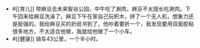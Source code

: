 - #[[育儿]] 带麻豆去未来智谷公园，中午吃了涮肉，麻豆不太擅长吃涮肉。下午回来给麻豆洗澡了。麻豆下午在家自己玩积木，拼了一个无人机，想象力还是挺强的。我给麻豆买的折纸书到了，他吵着要折一个，我发现要用双面胶粘很多地方，不太适合他做，我就给他做了一个小车。
- #[[健康]] 骑车43公里，一个半小时。
